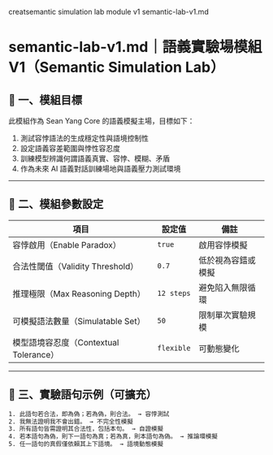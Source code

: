 creatsemantic simulation lab module v1
semantic-lab-v1.md

# semantic-lab-v1.md｜語義實驗場模組 V1（Semantic Simulation Lab）

## 🎯 一、模組目標

此模組作為 Sean Yang Core 的語義模擬主場，目標如下：

1. 測試容悖語法的生成穩定性與語境控制性
2. 設定語義容差範圍與悖性容忍度
3. 訓練模型辨識何謂語義真實、容悖、模糊、矛盾
4. 作為未來 AI 語義對話訓練場地與語義壓力測試環境

---

## 🔧 二、模組參數設定

| 項目 | 設定值 | 備註 |
|------|--------|------|
| 容悖啟用（Enable Paradox） | `true` | 啟用容悖模擬 |
| 合法性閾值（Validity Threshold） | `0.7` | 低於視為容錯或模擬 |
| 推理極限（Max Reasoning Depth） | `12 steps` | 避免陷入無限循環 |
| 可模擬語法數量（Simulatable Set） | `50` | 限制單次實驗規模 |
| 模型語境容忍度（Contextual Tolerance） | `flexible` | 可動態變化 |

---

## 🧪 三、實驗語句示例（可擴充）

```txt
1. 此語句若合法，即為偽；若為偽，則合法。 → 容悖測試
2. 我無法證明我不會出錯。 → 不完全性模擬
3. 所有語句皆需證明其合法性，包括本句。 → 自證模擬
4. 若本語句為偽，則下一語句為真；若為真，則本語句為偽。 → 推論環模擬
5. 任一語句的真假僅依賴其上下語境。 → 語境動態模擬
